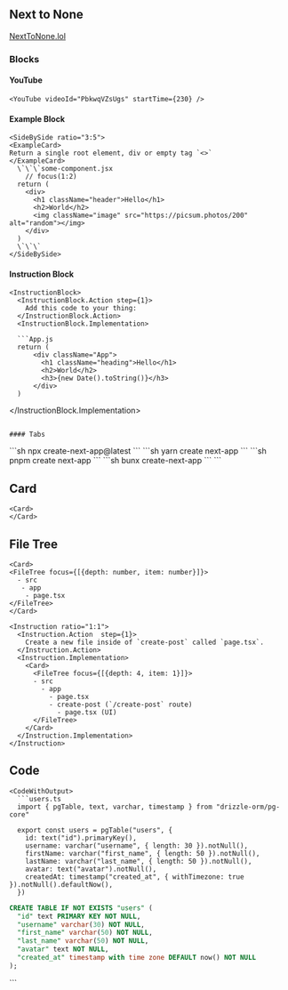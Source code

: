 ## Next to None

[NextToNone.lol](https://NextToNone.lol)

### Blocks

#### YouTube

```mdx
<YouTube videoId="PbkwqVZsUgs" startTime={230} />
```

#### Example Block

```mdx
<SideBySide ratio="3:5">
<ExampleCard>
Return a single root element, div or empty tag `<>`
</ExampleCard>
  \`\`\`some-component.jsx
    // focus(1:2) 
  return (
    <div>
      <h1 className="header">Hello</h1>
      <h2>World</h2>
      <img className="image" src="https://picsum.photos/200" alt="random"></img>
    </div>
  )
  \`\`\`
</SideBySide>
```

#### Instruction Block 

```mdx
<InstructionBlock>
  <InstructionBlock.Action step={1}>
    Add this code to your thing:
  </InstructionBlock.Action>
  <InstructionBlock.Implementation>

  ```App.js
  return (
      <div className="App">
        <h1 className="heading">Hello</h1>
        <h2>World</h2>
        <h3>{new Date().toString()}</h3>
      </div>
  )
  ```
  </InstructionBlock.Implementation>
</InstructionBlock>
```

#### Tabs 

```
<Tabs>
  <Tab name="npx">
    ```sh
    npx create-next-app@latest
    ```
  </Tab>
  <Tab name="yarn">
    ```sh
    yarn create next-app
    ```
  </Tab>
  <Tab name="pnpm">
    ```sh
    pnpm create next-app
    ```
  </Tab>
  <Tab name="bunx">
    ```sh
    bunx create-next-app
    ```
  </Tab>
</Tabs>
```

## Card 

```
<Card>
</Card>
```

## File Tree 

```mdx
<Card>
<FileTree focus={[{depth: number, item: number}]}>
  - src 
   - app
    - page.tsx
</FileTree>
</Card>
```

```mdx 
<Instruction ratio="1:1">
  <Instruction.Action  step={1}>
    Create a new file inside of `create-post` called `page.tsx`.
  </Instruction.Action>
  <Instruction.Implementation>
    <Card>
      <FileTree focus={[{depth: 4, item: 1}]}>
      - src
        - app 
          - page.tsx 
          - create-post (`/create-post` route)
            - page.tsx (UI)
      </FileTree>
    </Card>
  </Instruction.Implementation>
</Instruction>
```

## Code

```mdx
<CodeWithOutput>
  ```users.ts
  import { pgTable, text, varchar, timestamp } from "drizzle-orm/pg-core"

  export const users = pgTable("users", {
    id: text("id").primaryKey(),
    username: varchar("username", { length: 30 }).notNull(),
    firstName: varchar("first_name", { length: 50 }).notNull(),
    lastName: varchar("last_name", { length: 50 }).notNull(),
    avatar: text("avatar").notNull(),
    createdAt: timestamp("created_at", { withTimezone: true }).notNull().defaultNow(),
  })
  ```
  ```sql
  CREATE TABLE IF NOT EXISTS "users" (
    "id" text PRIMARY KEY NOT NULL,
    "username" varchar(30) NOT NULL,
    "first_name" varchar(50) NOT NULL,
    "last_name" varchar(50) NOT NULL,
    "avatar" text NOT NULL,
    "created_at" timestamp with time zone DEFAULT now() NOT NULL
  );
  ```
</CodeWithOutput>
```